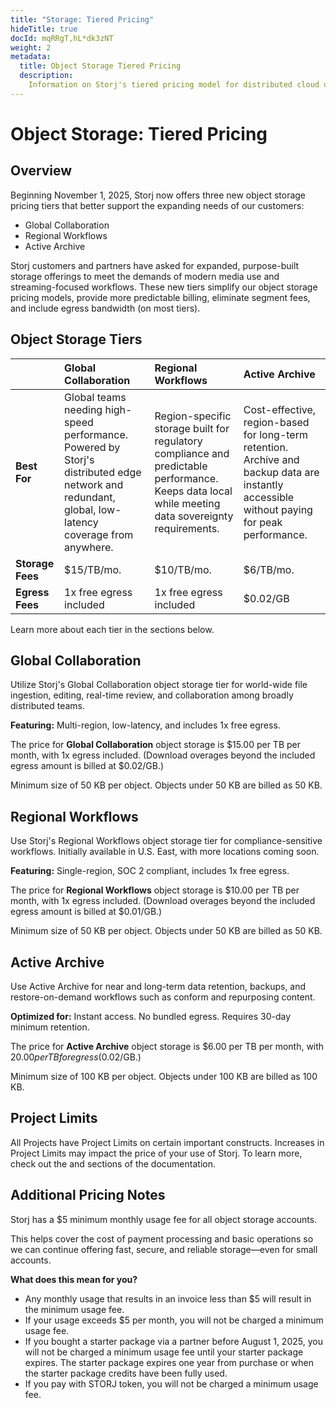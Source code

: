 ```yaml
---
title: "Storage: Tiered Pricing"
hideTitle: true
docId: mqRRgT,hL*dk3zNT
weight: 2
metadata:
  title: Object Storage Tiered Pricing
  description:
    Information on Storj's tiered pricing model for distributed cloud object storage.
---
```


# Object Storage: Tiered Pricing

## Overview

Beginning November 1, 2025, Storj now offers three new object storage pricing tiers that better support the expanding needs of our customers: 

- Global Collaboration
- Regional Workflows
- Active Archive

Storj customers and partners have asked for expanded, purpose-built storage offerings to meet the demands of modern media use and streaming-focused workflows. These new tiers simplify our object storage pricing models, provide more predictable billing, eliminate segment fees, and include egress bandwidth (on most tiers).


## Object Storage Tiers

|    | **Global Collaboration** | **Regional Workflows** | **Active Archive** |
| :- | :---------- | :---------- | :---------- |
| **Best For** | Global teams needing high-speed performance. Powered by Storj's distributed edge network and redundant, global, low-latency coverage from  anywhere. | Region-specific storage built for regulatory compliance and predictable performance. Keeps data local while meeting data sovereignty requirements. | Cost-effective, region-based for long-term retention. Archive and backup data are instantly accessible without paying for peak performance.|
| **Storage Fees** | $15/TB/mo. | $10/TB/mo. | $6/TB/mo. |
| **Egress Fees**  | 1x free egress included   | 1x free egress included   | $0.02/GB  |

Learn more about each tier in the sections below.


## Global Collaboration

Utilize Storj's Global Collaboration object storage tier for world-wide file ingestion, editing, real-time review, and collaboration among broadly distributed teams.

**Featuring:** Multi-region, low-latency, and includes 1x free egress.

The price for **Global Collaboration** object storage is $15.00 per TB per month, with 1x egress included. (Download overages beyond the included egress amount is billed at $0.02/GB.)

Minimum size of 50 KB per object. Objects under 50 KB are billed as 50 KB.


## Regional Workflows

Use Storj's Regional Workflows object storage tier for compliance-sensitive workflows. Initially available in U.S. East, with more locations coming soon.

**Featuring:** Single-region, SOC 2 compliant, includes 1x free egress.

The price for **Regional Workflows** object storage is $10.00 per TB per month, with 1x egress included. (Download overages beyond the included egress amount is billed at $0.01/GB.)

Minimum size of 50 KB per object. Objects under 50 KB are billed as 50 KB.


## Active Archive

Use Active Archive for near and long-term data retention, backups, and restore-on-demand workflows such as conform and repurposing content.

**Optimized for:** Instant access. No bundled egress. Requires 30-day minimum retention.

The price for **Active Archive** object storage is $6.00 per TB per month, with $20.00 per TB for egress ($0.02/GB.)

Minimum size of 100 KB per object. Objects under 100 KB are billed as 100 KB.


## Project Limits

All Projects have Project Limits on certain important constructs. Increases in Project Limits may impact the price of your use of Storj. To learn more, check out the [](docId:Zrbz4XYhIOm99hhRShWHg) and [](docId:A4kUGYhfgGbVhlQ2ZHXVS) sections of the documentation.


## Additional Pricing Notes

Storj has a $5 minimum monthly usage fee for all object storage accounts.

This helps cover the cost of payment processing and basic operations so we can continue offering fast, secure, and reliable storage—even for small accounts.

**What does this mean for you?**

- Any monthly usage that results in an invoice less than $5 will result in the minimum usage fee.
- If your usage exceeds $5 per month, you will not be charged a minimum usage fee.
- If you bought a starter package via a partner before August 1, 2025, you will not be charged a minimum usage fee until your starter package expires. The starter package expires one year from purchase or when the starter package credits have been fully used.
- If you pay with STORJ token, you will not be charged a minimum usage fee.
